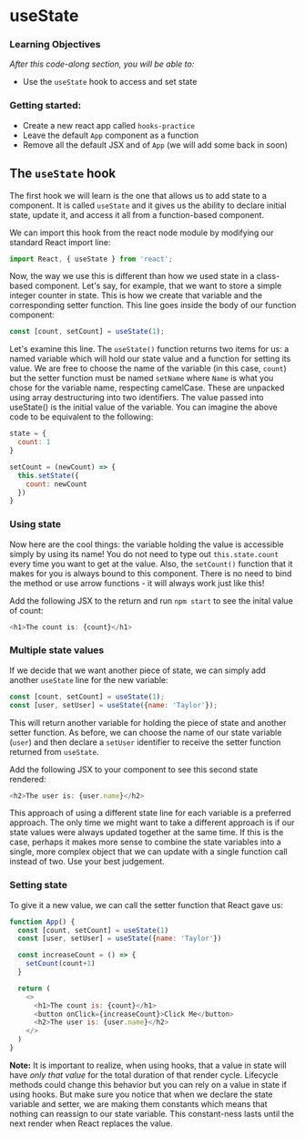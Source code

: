 # useState

### Learning Objectives

_After this code-along section, you will be able to:_

* Use the `useState` hook to access and set state

### Getting started:

* Create a new react app called `hooks-practice`
* Leave the default `App` component as a function
* Remove all the default JSX and of `App` \(we will add some back in soon\)

## The `useState` hook

The first hook we will learn is the one that allows us to add state to a component. It is called `useState` and it gives us the ability to declare initial state, update it, and access it all from a function-based component.

We can import this hook from the react node module by modifying our standard React import line:

```javascript
import React, { useState } from 'react';
```

Now, the way we use this is different than how we used state in a class-based component. Let's say, for example, that we want to store a simple integer counter in state. This is how we create that variable and the corresponding setter function. This line goes inside the body of our function component:

```javascript
const [count, setCount] = useState(1);
```

Let's examine this line. The `useState()` function returns two items for us: a named variable which will hold our state value and a function for setting its value. We are free to choose the name of the variable \(in this case, `count`\) but the setter function must be named `setName` where `Name` is what you chose for the variable name, respecting camelCase. These are unpacked using array destructuring into two identifiers. The value passed into useState\(\) is the initial value of the variable. You can imagine the above code to be equivalent to the following:

```javascript
state = {
  count: 1
}

setCount = (newCount) => {
  this.setState({
    count: newCount
  })
}
```

### Using state

Now here are the cool things: the variable holding the value is accessible simply by using its name! You do not need to type out `this.state.count` every time you want to get at the value. Also, the `setCount()` function that it makes for you is always bound to this component. There is no need to bind the method or use arrow functions - it will always work just like this!

Add the following JSX to the return and run `npm start` to see the inital value of count:

```javascript
<h1>The count is: {count}</h1>
```

### Multiple state values

If we decide that we want another piece of state, we can simply add another `useState` line for the new variable:

```javascript
const [count, setCount] = useState(1);
const [user, setUser] = useState({name: 'Taylor'});
```

This will return another variable for holding the piece of state and another setter function. As before, we can choose the name of our state variable \(`user`\) and then declare a `setUser` identifier to receive the setter function returned from `useState`.

Add the following JSX to your component to see this second state rendered:

```javascript
<h2>The user is: {user.name}</h2>
```

This approach of using a different state line for each variable is a preferred approach. The only time we might want to take a different approach is if our state values were always updated together at the same time. If this is the case, perhaps it makes more sense to combine the state variables into a single, more complex object that we can update with a single function call instead of two. Use your best judgement.

### Setting state

To give it a new value, we can call the setter function that React gave us:

```javascript
function App() {
  const [count, setCount] = useState(1)
  const [user, setUser] = useState({name: 'Taylor'})

  const increaseCount = () => {
    setCount(count+1)
  }

  return (
    <>
      <h1>The count is: {count}</h1>
      <button onClick={increaseCount}>Click Me</button>
      <h2>The user is: {user.name}</h2>
    </>
  )
}
```

**Note:** It is important to realize, when using hooks, that a value in state will have _only that value_ for the total duration of that render cycle. Lifecycle methods could change this behavior but you can rely on a value in state if using hooks. But make sure you notice that when we declare the state variable and setter, we are making them constants which means that nothing can reassign to our state variable. This constant-ness lasts until the next render when React replaces the value.

